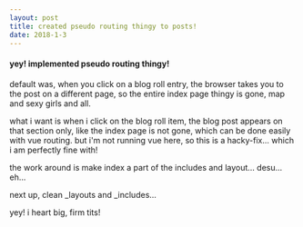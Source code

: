 ```yaml
---
layout: post
title: created pseudo routing thingy to posts!
date: 2018-1-3
---
```


#### yey! implemented pseudo routing thingy! ####

default was, when you click on a blog roll entry, the browser takes you to the post on a different page, so the entire index page thingy is gone, map and sexy girls and all. 

what i want is when i click on the blog roll item, the blog post appears on that section only, like the index page is not gone, which can be done easily with vue routing. but i'm not running vue here, so this is a hacky-fix... which i am perfectly fine with!

the work around is make index a part of the includes and layout... desu... eh...

next up, clean _layouts and _includes...

yey! i heart big, firm tits!
